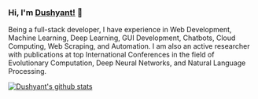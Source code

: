 ### Hi, I'm [Dushyant!](https://dushyantrathore.github.io/) 👋

<!--
**dushyantRathore/dushyantRathore** is a ✨ _special_ ✨ repository because its `README.md` (this file) appears on your GitHub profile.
-->

Being a full-stack developer, I have experience in Web Development, Machine Learning, Deep Learning, GUI Development, Chatbots, Cloud Computing, Web Scraping, and Automation. I am also an active researcher with publications at top International Conferences in the field of Evolutionary Computation, Deep Neural Networks, and Natural Language Processing. 

[![Dushyant's github stats](https://github-readme-stats.vercel.app/api?username=dushyantRathore&count_private=true&show_icons=true&theme=radical)](https://github.com/anuraghazra/github-readme-stats)
